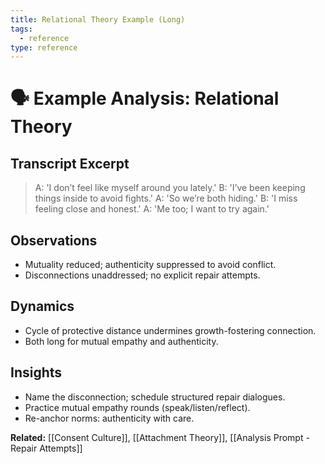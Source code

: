```yaml
---
title: Relational Theory Example (Long)
tags:
  - reference
type: reference
---
```


<!-- @format -->

# 🗣 Example Analysis: Relational Theory

## Transcript Excerpt

> A: 'I don’t feel like myself around you lately.' B: 'I’ve been keeping things inside
> to avoid fights.' A: 'So we’re both hiding.' B: 'I miss feeling close and honest.' A:
> 'Me too; I want to try again.'

## Observations

- Mutuality reduced; authenticity suppressed to avoid conflict.
- Disconnections unaddressed; no explicit repair attempts.

## Dynamics

- Cycle of protective distance undermines growth-fostering connection.
- Both long for mutual empathy and authenticity.

## Insights

- Name the disconnection; schedule structured repair dialogues.
- Practice mutual empathy rounds (speak/listen/reflect).
- Re-anchor norms: authenticity with care.

**Related:** [[Consent Culture]], [[Attachment Theory]],
[[Analysis Prompt - Repair Attempts]]
